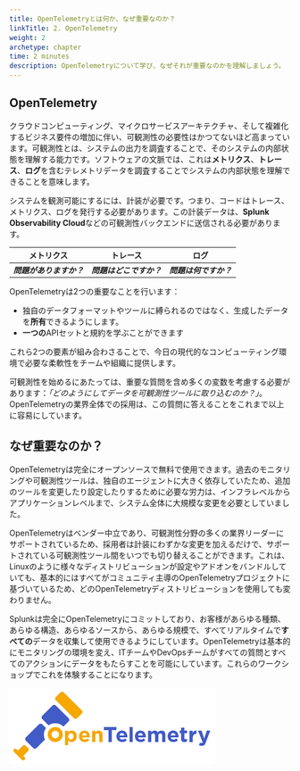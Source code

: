 ```yaml
---
title: OpenTelemetryとは何か、なぜ重要なのか？
linkTitle: 2. OpenTelemetry
weight: 2
archetype: chapter
time: 2 minutes
description: OpenTelemetryについて学び、なぜそれが重要なのかを理解しましょう。
---
```


## OpenTelemetry

クラウドコンピューティング、マイクロサービスアーキテクチャ、そして複雑化するビジネス要件の増加に伴い、可観測性の必要性はかつてないほど高まっています。可観測性とは、システムの出力を調査することで、そのシステムの内部状態を理解する能力です。ソフトウェアの文脈では、これは**メトリクス**、**トレース**、**ログ**を含むテレメトリデータを調査することでシステムの内部状態を理解できることを意味します。

システムを観測可能にするには、計装が必要です。つまり、コードはトレース、メトリクス、ログを発行する必要があります。この計装データは、**Splunk Observability Cloud**などの可観測性バックエンドに送信される必要があります。

|       メトリクス        |        トレース        |          ログ          |
| :--------------------: | :-------------------: | :--------------------: |
| _**問題がありますか？**_ | _**問題はどこですか？**_ | _**問題は何ですか？**_ |

OpenTelemetryは2つの重要なことを行います：

- 独自のデータフォーマットやツールに縛られるのではなく、生成したデータを**所有**できるようにします。
- **一つの**APIセットと規約を学ぶことができます

これら2つの要素が組み合わさることで、今日の現代的なコンピューティング環境で必要な柔軟性をチームや組織に提供します。

可観測性を始めるにあたっては、重要な質問を含め多くの変数を考慮する必要があります：_「どのようにしてデータを可観測性ツールに取り込むのか？」_。OpenTelemetryの業界全体での採用は、この質問に答えることをこれまで以上に容易にしています。

## なぜ重要なのか？

OpenTelemetryは完全にオープンソースで無料で使用できます。過去のモニタリングや可観測性ツールは、独自のエージェントに大きく依存していたため、追加のツールを変更したり設定したりするために必要な労力は、インフラレベルからアプリケーションレベルまで、システム全体に大規模な変更を必要としていました。

OpenTelemetryはベンダー中立であり、可観測性分野の多くの業界リーダーにサポートされているため、採用者は計装にわずかな変更を加えるだけで、サポートされている可観測性ツール間をいつでも切り替えることができます。これは、Linuxのように様々なディストリビューションが設定やアドオンをバンドルしていても、基本的にはすべてがコミュニティ主導のOpenTelemetryプロジェクトに基づいているため、どのOpenTelemetryディストリビューションを使用しても変わりません。

Splunkは完全にOpenTelemetryにコミットしており、お客様があらゆる種類、あらゆる構造、あらゆるソースから、あらゆる規模で、すべてリアルタイムで**すべての**データを収集して使用できるようにしています。OpenTelemetryは基本的にモニタリングの環境を変え、ITチームやDevOpsチームがすべての質問とすべてのアクションにデータをもたらすことを可能にしています。これらのワークショップでこれを体験することになります。

![OpenTelemetry ロゴ](images/otel.png)
